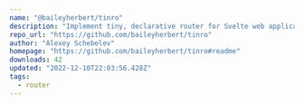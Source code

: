```yaml
---
name: "@baileyherbert/tinro"
description: "Implement tiny, declarative router for Svelte web applications."
repo_url: "https://github.com/baileyherbert/tinro"
author: "Alexey Schebelev"
homepage: "https://github.com/baileyherbert/tinro#readme"
downloads: 42
updated: "2022-12-10T22:03:56.428Z"
tags: 
  - router
---
```

